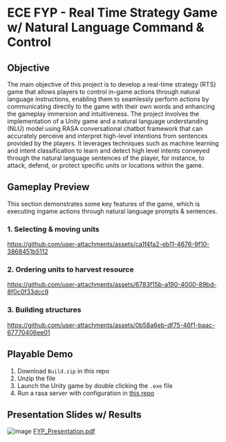 # ECE FYP - Real Time Strategy Game w/ Natural Language Command & Control
## Objective
The main objective of this project is to develop a real-time strategy (RTS) game that allows players to control in-game actions through natural language instructions, enabling them to seamlessly perform actions by communicating directly to the game with their own words and enhancing the gameplay immersion and intuitiveness. 
The project involves the implementation of a Unity game and a natural language understanding (NLU) model using RASA conversational chatbot framework that can accurately perceive and interpret high-level intentions from sentences provided by the players. 
It leverages techniques such as machine learning and intent classification to learn and detect high level intents conveyed through the natural language sentences of the player, for instance, to attack, defend, or protect specific units or locations within the game.

## Gameplay Preview
This section demonstrates some key features of the game, which is executing ingame actions through natural language prompts & sentences.
### 1. Selecting & moving units
https://github.com/user-attachments/assets/ca1f4fa2-eb11-4676-9f10-3868451b5112
### 2. Ordering units to harvest resource
https://github.com/user-attachments/assets/6783f15b-a190-4000-89bd-8f0c0f33dcc9
### 3. Building structures
https://github.com/user-attachments/assets/0b58a6eb-df75-46f1-baac-67770406ee01

## Playable Demo
1. Download ```Build.zip``` in this repo
2. Unzip the file
3. Launch the Unity game by double clicking the ```.exe``` file
4. Run a rasa server with configuration in [this repo](https://github.com/FoxtrotPipe/EceFyp_RasaNluComponent)

## Presentation Slides w/ Results
![image](https://github.com/user-attachments/assets/e7511fc0-23b2-437a-9402-c7d6d9d99879)
[FYP_Presentation.pdf](https://github.com/user-attachments/files/16942539/FYP_Presentation.pdf)
